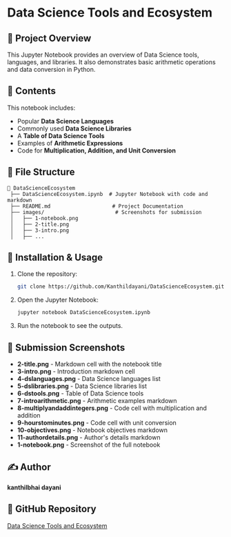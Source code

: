 # Data Science Tools and Ecosystem

## 📌 Project Overview
This Jupyter Notebook provides an overview of Data Science tools, languages, and libraries. It also demonstrates basic arithmetic operations and data conversion in Python.

## 📜 Contents
This notebook includes:
- Popular **Data Science Languages**
- Commonly used **Data Science Libraries**
- A **Table of Data Science Tools**
- Examples of **Arithmetic Expressions**
- Code for **Multiplication, Addition, and Unit Conversion**

## 📂 File Structure
```
📂 DataScienceEcosystem
 ├── DataScienceEcosystem.ipynb  # Jupyter Notebook with code and markdown
 ├── README.md                    # Project Documentation
 ├── images/                       # Screenshots for submission
 │   ├── 1-notebook.png
 │   ├── 2-title.png
 │   ├── 3-intro.png
 │   ├── ...
```

## 🔧 Installation & Usage
1. Clone the repository:
   ```bash
   git clone https://github.com/Kanthildayani/DataScienceEcosystem.git
   ```
2. Open the Jupyter Notebook:
   ```bash
   jupyter notebook DataScienceEcosystem.ipynb
   ```
3. Run the notebook to see the outputs.

## 📸 Submission Screenshots
- **2-title.png** - Markdown cell with the notebook title
- **3-intro.png** - Introduction markdown cell
- **4-dslanguages.png** - Data Science languages list
- **5-dslibraries.png** - Data Science libraries list
- **6-dstools.png** - Table of Data Science tools
- **7-introarithmetic.png** - Arithmetic examples markdown
- **8-multiplyandaddintegers.png** - Code cell with multiplication and addition
- **9-hourstominutes.png** - Code cell with unit conversion
- **10-objectives.png** - Notebook objectives markdown
- **11-authordetails.png** - Author's details markdown
- **1-notebook.png** - Screenshot of the full notebook

## ✍️ Author
**kanthilbhai dayani**

## 🔗 GitHub Repository
[Data Science Tools and Ecosystem](https://github.com/Kanthildayani/DataScienceEcosystem)
